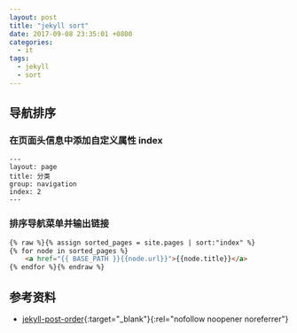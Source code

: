 ```yaml
---
layout: post
title: "jekyll sort"
date: 2017-09-08 23:35:01 +0800
categories:
  - it
tags:
  - jekyll
  - sort
---
```


## 导航排序
### 在页面头信息中添加自定义属性 index  
```
---
layout: page
title: 分类
group: navigation
index: 2
---
```

### 排序导航菜单并输出链接  
```html
{% raw %}{% assign sorted_pages = site.pages | sort:"index" %}
{% for node in sorted_pages %}
    <a href="{{ BASE_PATH }}{{node.url}}">{{node.title}}</a>
{% endfor %}{% endraw %}
```
<!-- more -->

## 参考资料
- [jekyll-post-order](http://stackoverflow.com/questions/26196559/jekyll-post-order){:target="_blank"}{:rel="nofollow noopener noreferrer"} 